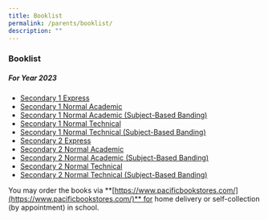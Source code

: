 ```yaml
---
title: Booklist
permalink: /parents/booklist/
description: ""
---
```

### **Booklist**
##### **For Year 2023**
* [Secondary 1 Express](/files/2023%20Booklist/S1%20(EXP).pdf)
* [Secondary 1 Normal Academic](/files/2023%20Booklist/S1%20(NA).pdf)
* [Secondary 1 Normal Academic (Subject-Based Banding)](/files/2023%20Booklist/S1%20(NA-SBB).pdf)
* [Secondary 1 Normal Technical](/files/2023%20Booklist/S1%20(NT).pdf)
* [Secondary 1 Normal Technical (Subject-Based Banding)](/files/2023%20Booklist/S1%20(NT-SBB).pdf)
* [Secondary 2 Express](/files/2023%20Booklist/S2%20(EXP).pdf)
* [Secondary 2 Normal Academic](/files/2023%20Booklist/S2%20(NA).pdf)
* [Secondary 2 Normal Academic (Subject-Based Banding)](/files/2023%20Booklist/S2%20(NA-SBB).pdf)
* [Secondary 2 Normal Technical](/files/2023%20Booklist/S2%20(NT).pdf)
* [Secondary 2 Normal Technical (Subject-Based Banding)](/files/2023%20Booklist/S2%20(NT-SBB).pdf)

You may order the books via **[https://www.pacificbookstores.com/](https://www.pacificbookstores.com/)** for home delivery or self-collection (by appointment) in school.